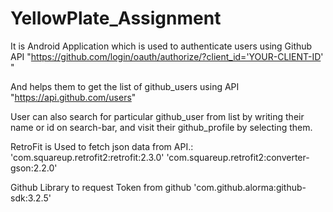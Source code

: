 # YellowPlate_Assignment
It is Android Application which is used to authenticate users using Github API 
"https://github.com/login/oauth/authorize/?client_id='YOUR-CLIENT-ID' " 

And helps them to get the list of github_users using API 
"https://api.github.com/users"

User can also search for particular github_user from list by writing their name or id on search-bar,
and visit their github_profile by selecting them.

RetroFit is Used to fetch json data from API.:
'com.squareup.retrofit2:retrofit:2.3.0'
'com.squareup.retrofit2:converter-gson:2.2.0'

Github Library to request Token from github	
'com.github.alorma:github-sdk:3.2.5'